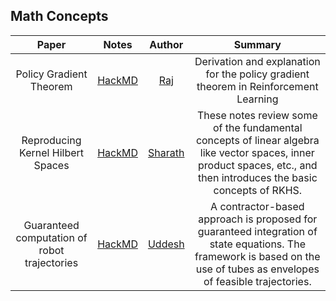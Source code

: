 ## Math Concepts

| Paper | Notes | Author | Summary |
|:--------:|:--------:|:--------:|:--------:|
| Policy Gradient Theorem | [HackMD](https://hackmd.io/@Raj-Ghugare/rygKPUD08) | [Raj](https://github.com/RajGhugare19) | Derivation and explanation for the policy gradient theorem in Reinforcement Learning | 
| Reproducing Kernel Hilbert Spaces | [HackMD](https://hackmd.io/@FtbpSED3RQWclbmbmkChEA/rkTjKdRMS) | [Sharath](https://sharathraparthy.github.io/) | These notes review some of the fundamental concepts of linear algebra like vector spaces, inner product spaces, etc., and then introduces the basic concepts of RKHS. |
| Guaranteed computation of robot trajectories | [HackMD](https://hackmd.io/@kZ5m8OgNSouLVUfdO4Vu3w/r1CrveDuI/edit) | [Uddesh](https://github.com/uddeshtople) |A contractor-based approach is proposed for guaranteed integration of state equations. The framework is based on the use of tubes as envelopes of feasible trajectories. |
